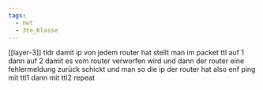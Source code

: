 ```yaml
---
tags:
  - nwt
  - 3te_Klasse
---
```

[[layer-3]]
tldr damit ip von jedem router hat stellt man im packet ttl auf 1 dann auf 2 damit es vom router verworfen wird und dann der router eine fehlermeldung zurück schickt und man so die ip der router hat
also enf ping mit ttl1 dann mit ttl2 repeat